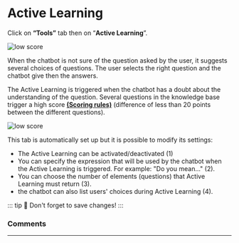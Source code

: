# Active Learning

Click on **“Tools”** tab then on “**Active Learning**”.

<div class="image_center">
  <img :src="$withBase('/assets/img/virtual-agent-studio/tools/activelearning1.png')" alt="low score">
</div>

When the chatbot is not sure of the question asked by the user, it suggests
several choices of questions. The user selects the right question and the
chatbot give then the answers.

The Active Learning is triggered when the chatbot has a doubt about the
understanding of the question. Several questions in the knowledge base trigger a
high score [**(Scoring rules)**](/documentation/virtual-agent-studio/chatbot/inbox/scoring_rules.html) (difference of less than 20 points between
the different questions).

<div class="image_center">
  <img :src="$withBase('/assets/img/virtual-agent-studio/tools/activelearning2.png')" alt="low score">
</div>



This tab is automatically set up but it is possible to modify its settings:

-   The Active Learning can be activated/deactivated (1)
-   You can specify the expression that will be used by the chatbot when the
    Active Learning is triggered. For example: "Do you mean..." (2).
-   You can choose the number of elements (questions) that Active Learning must
    return (3).
-   the chatbot can also list users' choices during Active Learning (4).

::: tip 💾
Don't forget to save changes!
:::

### Comments
---

<Comments />